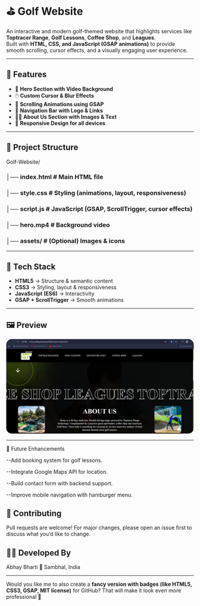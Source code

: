 # ⛳ Golf Website  

An interactive and modern golf-themed website that highlights services like **Toptracer Range**, **Golf Lessons**, **Coffee Shop**, and **Leagues**.  
Built with **HTML, CSS, and JavaScript (GSAP animations)** to provide smooth scrolling, cursor effects, and a visually engaging user experience.  

---

## 🌟 Features  
- 🎥 **Hero Section with Video Background**  
- 🖱️ **Custom Cursor & Blur Effects**  
- 📜 **Scrolling Animations using GSAP**  
- 📌 **Navigation Bar with Logo & Links**  
- 🏌️‍♂️ **About Us Section with Images & Text**  
- 📲 **Responsive Design for all devices**  

---

## 📂 Project Structure  
Golf-Website/
### │── index.html # Main HTML file
### │── style.css # Styling (animations, layout, responsiveness)
### │── script.js # JavaScript (GSAP, ScrollTrigger, cursor effects)
### │── hero.mp4 # Background video
### │── assets/ # (Optional) Images & icons
---

## 🚀 Tech Stack  
- **HTML5** → Structure & semantic content  
- **CSS3** → Styling, layout & responsiveness  
- **JavaScript (ES6)** → Interactivity  
- **GSAP + ScrollTrigger** → Smooth animations  

---

## 🖼️ Preview   
<p align="center">
  <img src="https://github.com/AbhayBharti96/GolfSiteUsing-HTML-CSS-JSS-/blob/main/Screenshot%202025-08-27%20203539.png" 
       alt="Golf Website Preview" 
       width="900" 
       style="border-radius:15px;" />
</p>

---


🎯 Future Enhancements

--Add booking system for golf lessons.

--Integrate Google Maps API for location.

--Build contact form with backend support.

--Improve mobile navigation with hamburger menu.

## 🤝 Contributing

Pull requests are welcome! For major changes, please open an issue first to discuss what you’d like to change.

## 👨‍💻 Developed By
Abhay Bharti
📍 Sambhal, India


---
Would you like me to also create a **fancy version with badges (like HTML5, CSS3, GSAP, MIT license)** for GitHub? That will make it look even more professional 🚀

